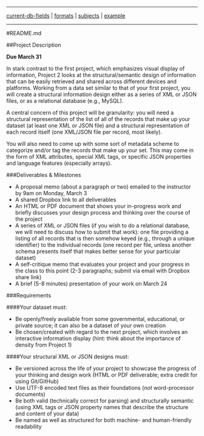 ___
[current-db-fields](current-db-fields.md)  |   [formats](formats.md) | [subjects](subjects.md) | [example](example.md)
___

#README.md

##Project Description

**Due March 31**

In stark contrast to the first project, which emphasizes visual display of information, Project 2 looks at the structural/semantic design of information that can be easily retrieved and shared across different devices and platforms. Working from a data set similar to that of your first project, you will create a structural information design either as a series of XML or JSON files, or as a relational database (e.g., MySQL).

A central concern of this project will be granularity: you will need a structural representation of the list of all of the records that make up your dataset (at least one XML or JSON file) and a structural representation of each record itself (one XML/JSON file per record, most likely).

You will also need to come up with some sort of metadata scheme to categorize and/or tag the records that make up your set. This may come in the form of XML attributes, special XML tags, or specific JSON properties and language features (especially arrays).

###Deliverables & Milestones
  * A proposal memo (about a paragraph or two) emailed to the instructor by 9am on Monday, March 3
  * A shared Dropbox link to all deliverables
  * An HTML or PDF document that shows your in-progress work and briefly discusses your design process and thinking over the course of the project
  * A series of XML or JSON files (if you wish to do a relational database, we will need to discuss how to submit that work): one file providing a listing of all records that is then somehow keyed (e.g., through a unique identifier) to the individual records (one record per file, unless another schema presents itself that makes better sense for your particular dataset)
  * A self-critique memo that evaluates your project and your progress in the class to this point (2-3 paragraphs; submit via email with Dropbox share link)
  * A brief (5-8 minutes) presentation of your work on March 24

###Requirements

####Your dataset must:
  * Be openly/freely available from some governmental, educational, or private source; it can also be a dataset of your own creation
  * Be chosen/created with regard to the next project, which involves an interactive information display (hint: think about the importance of density from Project 1)

####Your structural XML or JSON designs must:
  * Be versioned across the life of your project to showcase the progress of your thinking and design work (HTML or PDF deliverable; extra credit for using Git/GitHub)
  * Use UTF-8 encoded text files as their foundations (*not* word-processor documents)
  * Be both valid (technically correct for parsing) and structurally semantic (using XML tags or JSON property names that describe the structure and content of your data)
  * Be named as well as structured for both machine- and human-friendly readability
